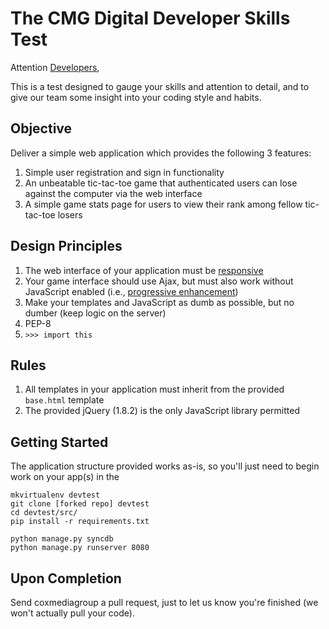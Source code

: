 The CMG Digital Developer Skills Test
=====================================

Attention [Developers](http://bit.ly/XVcCqa),

This is a test designed to gauge your skills and attention to detail, and to give our team some insight into your coding style and habits.

Objective
---------

Deliver a simple web application which provides the following 3 features:

1.  Simple user registration and sign in functionality
2.  An unbeatable tic-tac-toe game that authenticated users can lose against the computer via the web interface
3.  A simple game stats page for users to view their rank among fellow tic-tac-toe losers

Design Principles
-----------------

1.  The web interface of your application must be [responsive](http://en.wikipedia.org/wiki/Responsive_web_design)
2.  Your game interface should use Ajax, but must also work without JavaScript enabled (i.e., [progressive enhancement](http://en.wikipedia.org/wiki/Progressive_enhancement))
3.  Make your templates and JavaScript as dumb as possible, but no dumber (keep logic on the server)
4.  PEP-8
5.  `>>> import this`

Rules
-----

1.  All templates in your application must inherit from the provided `base.html` template
2.  The provided jQuery (1.8.2) is the only JavaScript library permitted

Getting Started
---------------

The application structure provided works as-is, so you'll just need to begin work on your app(s) in the

    mkvirtualenv devtest
    git clone [forked repo] devtest
    cd devtest/src/
    pip install -r requirements.txt

    python manage.py syncdb
    python manage.py runserver 8080

Upon Completion
---------------

Send coxmediagroup a pull request, just to let us know you're finished (we won't actually pull your code).
